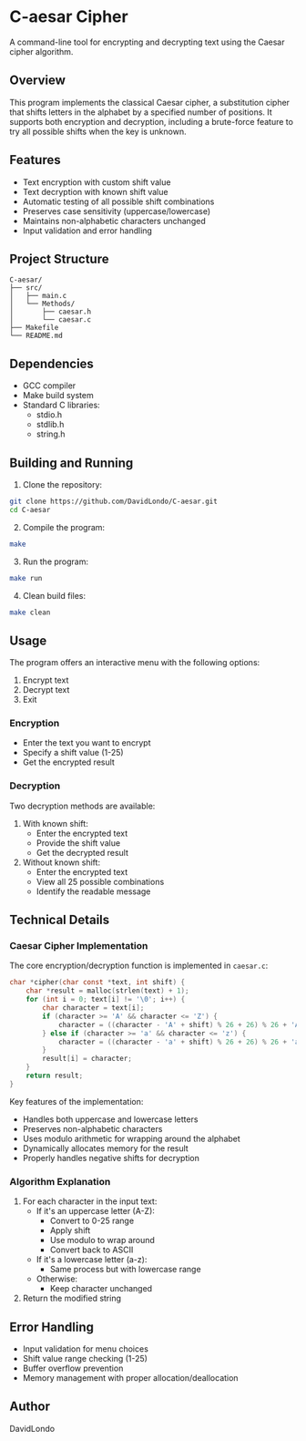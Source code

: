 # C-aesar Cipher
A command-line tool for encrypting and decrypting text using the Caesar cipher algorithm.

## Overview
This program implements the classical Caesar cipher, a substitution cipher that shifts letters in the alphabet by a specified number of positions. It supports both encryption and decryption, including a brute-force feature to try all possible shifts when the key is unknown.

## Features
- Text encryption with custom shift value
- Text decryption with known shift value
- Automatic testing of all possible shift combinations
- Preserves case sensitivity (uppercase/lowercase)
- Maintains non-alphabetic characters unchanged
- Input validation and error handling

## Project Structure
```
C-aesar/
├── src/
│   ├── main.c
│   └── Methods/
│       ├── caesar.h
│       └── caesar.c
├── Makefile
└── README.md
```

## Dependencies
- GCC compiler
- Make build system
- Standard C libraries:
  - stdio.h
  - stdlib.h
  - string.h

## Building and Running
1. Clone the repository:
```bash
git clone https://github.com/DavidLondo/C-aesar.git
cd C-aesar
```

2. Compile the program:
```bash
make
```

3. Run the program:
```bash
make run
```

4. Clean build files:
```bash
make clean
```

## Usage
The program offers an interactive menu with the following options:
1. Encrypt text
2. Decrypt text
3. Exit

### Encryption
- Enter the text you want to encrypt
- Specify a shift value (1-25)
- Get the encrypted result

### Decryption
Two decryption methods are available:
1. With known shift:
   - Enter the encrypted text
   - Provide the shift value
   - Get the decrypted result
2. Without known shift:
   - Enter the encrypted text
   - View all 25 possible combinations
   - Identify the readable message

## Technical Details

### Caesar Cipher Implementation
The core encryption/decryption function is implemented in `caesar.c`:

```c
char *cipher(char const *text, int shift) {
    char *result = malloc(strlen(text) + 1);
    for (int i = 0; text[i] != '\0'; i++) {
        char character = text[i];
        if (character >= 'A' && character <= 'Z') {
            character = ((character - 'A' + shift) % 26 + 26) % 26 + 'A';
        } else if (character >= 'a' && character <= 'z') {
            character = ((character - 'a' + shift) % 26 + 26) % 26 + 'a';
        }
        result[i] = character;
    }
    return result;
}
```

Key features of the implementation:
- Handles both uppercase and lowercase letters
- Preserves non-alphabetic characters
- Uses modulo arithmetic for wrapping around the alphabet
- Dynamically allocates memory for the result
- Properly handles negative shifts for decryption

### Algorithm Explanation
1. For each character in the input text:
   - If it's an uppercase letter (A-Z):
     - Convert to 0-25 range
     - Apply shift
     - Use modulo to wrap around
     - Convert back to ASCII
   - If it's a lowercase letter (a-z):
     - Same process but with lowercase range
   - Otherwise:
     - Keep character unchanged
2. Return the modified string

## Error Handling
- Input validation for menu choices
- Shift value range checking (1-25)
- Buffer overflow prevention
- Memory management with proper allocation/deallocation

## Author
DavidLondo
